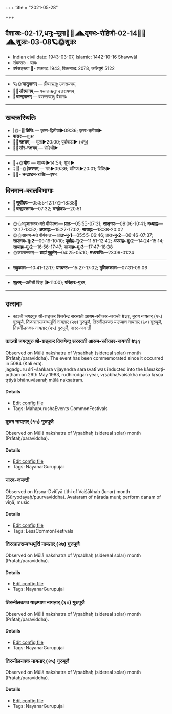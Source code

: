 +++
title = "2021-05-28"

+++
## वैशाखः-02-17,धनुः-मूला🌛🌌◢◣वृषभः-रोहिणी-02-14🌌🌞◢◣शुक्रः-03-08🪐🌞शुक्रः
- Indian civil date: 1943-03-07, Islamic: 1442-10-16 Shawwāl
- संवत्सरः - प्लवः
- वर्षसङ्ख्या 🌛- शकाब्दः 1943, विक्रमाब्दः 2078, कलियुगे 5122
___________________
- 🪐🌞**ऋतुमानम्** — ग्रीष्मऋतुः उत्तरायणम्
- 🌌🌞**सौरमानम्** — वसन्तऋतुः उत्तरायणम्
- 🌛**चान्द्रमानम्** — वसन्तऋतुः वैशाखः
___________________


## खचक्रस्थितिः
- |🌞-🌛|**तिथिः** — कृष्ण-द्वितीया►09:36; कृष्ण-तृतीया►  
- **वासरः**—शुक्रः  
- 🌌🌛**नक्षत्रम्** — मूला►20:00; पूर्वाषाढा► (धनुः)  
- 🌌🌞**सौर-नक्षत्रम्** — रोहिणी►  
___________________
- 🌛+🌞**योगः** — साध्यः►14:54; शुभः►  
- २|🌛-🌞|**करणम्** — गरः►09:36; वणिजः►20:01; विष्टिः►  
- 🌌🌛- **चन्द्राष्टम-राशिः**—वृषभः  


## दिनमान-कालविभागाः
- 🌅**सूर्योदयः**—05:55-12:17🌞️-18:38🌇  
- 🌛**चन्द्रास्तमयः**—07:32; **चन्द्रोदयः**—20:51  
___________________
- 🌞⚝भट्टभास्कर-मते वीर्यवन्तः— **प्रातः**—05:55-07:31; **साङ्गवः**—09:06-10:41; **मध्याह्नः**—12:17-13:52; **अपराह्णः**—15:27-17:02; **सायाह्नः**—18:38-20:02  
- 🌞⚝सायण-मते वीर्यवन्तः— **प्रातः-मु॰1**—05:55-06:46; **प्रातः-मु॰2**—06:46-07:37; **साङ्गवः-मु॰2**—09:19-10:10; **पूर्वाह्णः-मु॰2**—11:51-12:42; **अपराह्णः-मु॰2**—14:24-15:14; **सायाह्नः-मु॰2**—16:56-17:47; **सायाह्नः-मु॰3**—17:47-18:38  
- 🌞कालान्तरम्— **ब्राह्मं मुहूर्तम्**—04:25-05:10; **मध्यरात्रिः**—23:09-01:24  
___________________
- **राहुकालः**—10:41-12:17; **यमघण्टः**—15:27-17:02; **गुलिककालः**—07:31-09:06  
___________________
- **शूलम्**—प्रतीची दिक् (►11:00); **परिहारः**–गुडम्  
___________________

## उत्सवाः
- काञ्ची जगद्गुरु श्री-शङ्कर विजयेन्द्र सरस्वती आश्रम-स्वीकार-जयन्ती #३९, मुरुग नायऩार् (१५) गुरुपूजै, तिरुञाऩसम्बन्धमूर्त्ति नायऩार् (२७) गुरुपूजै, तिरुनीलकण्ठ याऴ्प्पाण नायऩार् (६०) गुरुपूजै, तिरुनीलनक्क नायऩार् (२५) गुरुपूजै, नारद-जयन्ती
### काञ्ची जगद्गुरु श्री-शङ्कर विजयेन्द्र सरस्वती आश्रम-स्वीकार-जयन्ती #३९

Observed on Mūlā nakshatra of Vṛṣabhaḥ (sidereal solar) month (Prātaḥ/paraviddha). The event has been commemorated since it occurred in 5084 (Kali era).  
jagadguru śrī~śaṅkara vijayendra sarasvatī was inducted into the kāmakoṭi-pīṭham on 29th May 1983, rudhirodgārī year, vṛṣabha/vaiśākha māsa kṛṣṇa tṛtīyā bhānuvāsaraḥ mūlā nakṣatram.

#### Details
- [Edit config file](https://github.com/jyotisham/adyatithi/tree/master/mahApuruSha/kAnchI-maTha/sidereal_solar_month/nakshatra/02/19/kAJcI%20jagadguru%20zrI~zaGkara%20vijayEndra%20sarasvatI%20Azrama-svIkAra-jayantI.toml)
- Tags: MahapurushaEvents CommonFestivals


### मुरुग नायऩार् (१५) गुरुपूजै

Observed on Mūlā nakshatra of Vṛṣabhaḥ (sidereal solar) month (Prātaḥ/paraviddha). 

#### Details
- [Edit config file](https://github.com/jyotisham/adyatithi/tree/master/mahApuruSha/nAyanAr/sidereal_solar_month/nakshatra/02/19/muruga%20nAyan2Ar%20%2815%29%20gurupUjai.toml)
- Tags: NayanarGurupujai


### नारद-जयन्ती

Observed on Kṛṣṇa-Dvitīyā tithi of Vaiśākhaḥ (lunar) month (Sūryodayaḥ/puurvaviddha). Avataram of nārada muni; perform danam of vīṇā, music

#### Details
- [Edit config file](https://github.com/jyotisham/adyatithi/tree/master/mahApuruSha/RShi/lunar_month/tithi/02/17/nArada~jayantI.toml)
- Tags: LessCommonFestivals


### तिरुञाऩसम्बन्धमूर्त्ति नायऩार् (२७) गुरुपूजै

Observed on Mūlā nakshatra of Vṛṣabhaḥ (sidereal solar) month (Prātaḥ/paraviddha). 

#### Details
- [Edit config file](https://github.com/jyotisham/adyatithi/tree/master/mahApuruSha/nAyanAr/sidereal_solar_month/nakshatra/02/19/tiruJAn2asambandhamUrtti%20nAyan2Ar%20%2827%29%20gurupUjai.toml)
- Tags: NayanarGurupujai


### तिरुनीलकण्ठ याऴ्प्पाण नायऩार् (६०) गुरुपूजै

Observed on Mūlā nakshatra of Vṛṣabhaḥ (sidereal solar) month (Prātaḥ/paraviddha). 

#### Details
- [Edit config file](https://github.com/jyotisham/adyatithi/tree/master/mahApuruSha/nAyanAr/sidereal_solar_month/nakshatra/02/19/tirunIlakaNTha%20yAzhppANa%20nAyan2Ar%20%2860%29%20gurupUjai.toml)
- Tags: NayanarGurupujai


### तिरुनीलनक्क नायऩार् (२५) गुरुपूजै

Observed on Mūlā nakshatra of Vṛṣabhaḥ (sidereal solar) month (Prātaḥ/paraviddha). 

#### Details
- [Edit config file](https://github.com/jyotisham/adyatithi/tree/master/mahApuruSha/nAyanAr/sidereal_solar_month/nakshatra/02/19/tirunIlanakka%20nAyan2Ar%20%2825%29%20gurupUjai.toml)
- Tags: NayanarGurupujai


